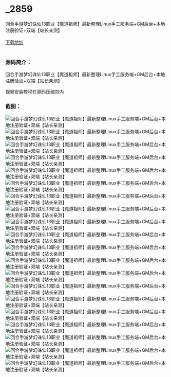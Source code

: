 # _2859
回合手游梦幻诛仙13职业【魔道祖师】最新整理Linux手工服务端+GM后台+本地注册验证+双端【站长亲测】
<br/></br>
[下载地址](https://www.uuid2.com/2859.html "下载地址")
<br/></br>
<h3>源码简介：</h3>
<p>回合手游梦幻诛仙13职业【魔道祖师】最新整理Linux手工服务端+GM后台+本地注册验证+双端【站长亲测】<p>
<p>视频安装教程在源码压缩包内<p>
<h3>截图：</h3>
<img src="https://www.uuid2.com/wp-content/uploads/img/202201/74e91c5796.jpg" alt="回合手游梦幻诛仙13职业【魔道祖师】最新整理Linux手工服务端+GM后台+本地注册验证+双端【站长亲测】"><img src="https://www.uuid2.com/wp-content/uploads/img/202201/65808c0126.jpg" alt="回合手游梦幻诛仙13职业【魔道祖师】最新整理Linux手工服务端+GM后台+本地注册验证+双端【站长亲测】"><img src="https://www.uuid2.com/wp-content/uploads/img/202201/be8316b695.jpg" alt="回合手游梦幻诛仙13职业【魔道祖师】最新整理Linux手工服务端+GM后台+本地注册验证+双端【站长亲测】"><img src="https://www.uuid2.com/wp-content/uploads/img/202201/3291426101.jpg" alt="回合手游梦幻诛仙13职业【魔道祖师】最新整理Linux手工服务端+GM后台+本地注册验证+双端【站长亲测】"><img src="https://www.uuid2.com/wp-content/uploads/img/202201/4e1c574961.jpg" alt="回合手游梦幻诛仙13职业【魔道祖师】最新整理Linux手工服务端+GM后台+本地注册验证+双端【站长亲测】"><img src="https://www.uuid2.com/wp-content/uploads/img/202201/ea35598316.jpg" alt="回合手游梦幻诛仙13职业【魔道祖师】最新整理Linux手工服务端+GM后台+本地注册验证+双端【站长亲测】"><img src="https://www.uuid2.com/wp-content/uploads/img/202201/5908540471.jpg" alt="回合手游梦幻诛仙13职业【魔道祖师】最新整理Linux手工服务端+GM后台+本地注册验证+双端【站长亲测】"><img src="https://www.uuid2.com/wp-content/uploads/img/202201/4cc1082740.jpg" alt="回合手游梦幻诛仙13职业【魔道祖师】最新整理Linux手工服务端+GM后台+本地注册验证+双端【站长亲测】"><img src="https://www.uuid2.com/wp-content/uploads/img/202201/0bbc8f1267.jpg" alt="回合手游梦幻诛仙13职业【魔道祖师】最新整理Linux手工服务端+GM后台+本地注册验证+双端【站长亲测】"><img src="https://www.uuid2.com/wp-content/uploads/img/202201/d67181b636.jpg" alt="回合手游梦幻诛仙13职业【魔道祖师】最新整理Linux手工服务端+GM后台+本地注册验证+双端【站长亲测】"><img src="https://www.uuid2.com/wp-content/uploads/img/202201/8ec0c62124.jpg" alt="回合手游梦幻诛仙13职业【魔道祖师】最新整理Linux手工服务端+GM后台+本地注册验证+双端【站长亲测】"><img src="https://www.uuid2.com/wp-content/uploads/img/202201/22dc9ee278.jpg" alt="回合手游梦幻诛仙13职业【魔道祖师】最新整理Linux手工服务端+GM后台+本地注册验证+双端【站长亲测】"><img src="https://www.uuid2.com/wp-content/uploads/img/202201/3f17179424.jpg" alt="回合手游梦幻诛仙13职业【魔道祖师】最新整理Linux手工服务端+GM后台+本地注册验证+双端【站长亲测】"><img src="https://www.uuid2.com/wp-content/uploads/img/202201/49f2673817.jpg" alt="回合手游梦幻诛仙13职业【魔道祖师】最新整理Linux手工服务端+GM后台+本地注册验证+双端【站长亲测】"><img src="https://www.uuid2.com/wp-content/uploads/img/202201/9d8e404987.jpg" alt="回合手游梦幻诛仙13职业【魔道祖师】最新整理Linux手工服务端+GM后台+本地注册验证+双端【站长亲测】"><img src="https://www.uuid2.com/wp-content/uploads/img/202201/197ff1a600.jpg" alt="回合手游梦幻诛仙13职业【魔道祖师】最新整理Linux手工服务端+GM后台+本地注册验证+双端【站长亲测】"><img src="https://www.uuid2.com/wp-content/uploads/img/202201/ad0aeaf642.jpg" alt="回合手游梦幻诛仙13职业【魔道祖师】最新整理Linux手工服务端+GM后台+本地注册验证+双端【站长亲测】"><img src="https://www.uuid2.com/wp-content/uploads/img/202201/8707a64569.jpg" alt="回合手游梦幻诛仙13职业【魔道祖师】最新整理Linux手工服务端+GM后台+本地注册验证+双端【站长亲测】"><img src="https://www.uuid2.com/wp-content/uploads/img/202201/ae89ec9715.jpg" alt="回合手游梦幻诛仙13职业【魔道祖师】最新整理Linux手工服务端+GM后台+本地注册验证+双端【站长亲测】"><img src="https://www.uuid2.com/wp-content/uploads/img/202201/673bc6c784.jpg" alt="回合手游梦幻诛仙13职业【魔道祖师】最新整理Linux手工服务端+GM后台+本地注册验证+双端【站长亲测】">
